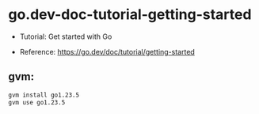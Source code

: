 # go.dev-doc-tutorial-getting-started

- Tutorial: Get started with Go

- Reference: https://go.dev/doc/tutorial/getting-started

## gvm:

```sh
gvm install go1.23.5
gvm use go1.23.5
```
